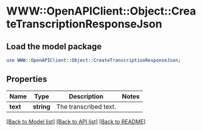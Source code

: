 # WWW::OpenAPIClient::Object::CreateTranscriptionResponseJson

## Load the model package
```perl
use WWW::OpenAPIClient::Object::CreateTranscriptionResponseJson;
```

## Properties
Name | Type | Description | Notes
------------ | ------------- | ------------- | -------------
**text** | **string** | The transcribed text. | 

[[Back to Model list]](../README.md#documentation-for-models) [[Back to API list]](../README.md#documentation-for-api-endpoints) [[Back to README]](../README.md)


